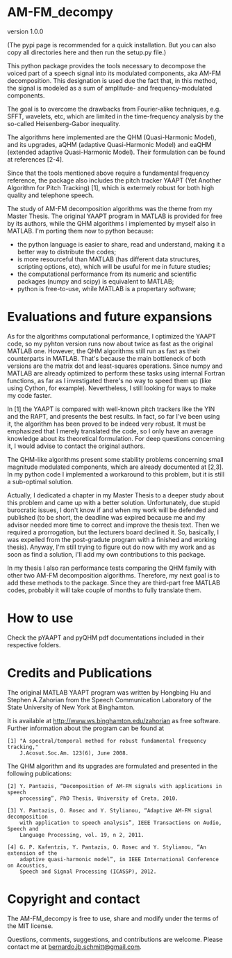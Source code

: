 AM-FM_decompy
=============

version 1.0.0

(The pypi page is recommended for a quick installation. But you can also copy all directories here and then run the setup.py file.)

This python package provides the tools necessary to decompose the voiced part of a speech signal into its modulated components, aka AM-FM decomposition. This designation is used due the fact that, in this method, the signal is modeled as a sum of amplitude- and frequency-modulated components. 

The goal is to overcome the drawbacks from Fourier-alike techniques, e.g. SFFT, wavelets, etc, which are limited in the time-frequency analysis by the so-called Heisenberg-Gabor inequality.

The algorithms here implemented are the QHM (Quasi-Harmonic Model), and its upgrades, aQHM (adaptive Quasi-Harmonic Model) and eaQHM (extended adaptive Quasi-Harmonic Model). Their formulation can be found at references [2-4].

Since that the tools mentioned above require a fundamental frequency reference, the package also includes the pitch tracker YAAPT (Yet Another Algorithm for Pitch Tracking) [1], which is extermely robust for both high quality and telephone speech. 

The study of AM-FM decomposition algorithms was the theme from my Master Thesis. The original YAAPT program in MATLAB is provided for free by its authors, while the QHM algorithms I implemented by myself also in MATLAB. I'm porting them now to python because:

* the python language is easier to share, read and understand, making it a better way to distribute the codes;
* is more resourceful than MATLAB (has different data structures, scripting options, etc), which will be usuful for me in future studies;
* the computational performance from its numeric and scientific packages (numpy and scipy) is equivalent to MATLAB;
* python is free-to-use, while MATLAB is a propertary software;

Evaluations and future expansions
=============

As for the algorithms computational performance, I optimized the YAAPT code, so my pyhton version runs now about twice as fast as the original MATLAB one. However, the QHM algorithms still run as fast as their counterparts in MATLAB. That's because the main bottleneck of both versions are the matrix dot and least-squares operations. Since numpy and MATLAB are already optimized to perform these tasks using internal Fortran functions, as far as I investigated there's no way to speed them up (like using Cython, for example). Nevertheless, I still looking for ways to make my code faster.

In [1] the YAAPT is compared with well-known pitch trackers like the YIN and the RAPT, and presents the best results. In fact, so far I've been using it, the algorithm has been proved to be indeed very robust. It must be emphasized that I merely translated the code, so I only have an average knowledge about its theoretical formulation. For deep questions concerning it, I would advise to contact the original authors.

The QHM-like algorithms present some stability problems concerning small magnitude modulated components, which are already documented at [2,3]. In my python code I implemented a workaround to this problem, but it is still a sub-optimal solution. 

Actually, I dedicated a chapter in my Master Thesis to a deeper study about this problem and came up with a better solution. Unfortunately, due stupid burocratic issues, I don't know if and when my work will be defended and published (to be short, the deadline was expired because me and my advisor needed more time to correct and improve the thesis text. Then we required a prorrogation, but the lecturers board declined it. So, basically, I was expelled from the post-gradute program with a finished and working thesis). Anyway, I'm still trying to figure out do now with my work and as soon as find a solution, I'll add my own contributions to this package.

In my thesis I also ran performance tests comparing the QHM family with other two AM-FM decomposition algorithms. Therefore, my next goal is to add these methods to the package. Since they are third-part free MATLAB codes, probably it will take couple of months to fully translate them.
 
How to use
=============

Check the pYAAPT and pyQHM pdf documentations included in their respective folders.

Credits and Publications
=============

The original MATLAB YAAPT program was written by Hongbing Hu and Stephen A.Zahorian from the Speech Communication Laboratory of the State University of New York at Binghamton. 

It is available at http://www.ws.binghamton.edu/zahorian as free software. Further information about the program can be found at

    [1] "A spectral/temporal method for robust fundamental frequency tracking," 
        J.Acosut.Soc.Am. 123(6), June 2008.

The QHM algorithm and its upgrades are formulated and presented in the following publications:

    [2] Y. Pantazis, “Decomposition of AM-FM signals with applications in speech 
        processing”, PhD Thesis, University of Creta, 2010.

    [3] Y. Pantazis, O. Rosec and Y. Stylianou, “Adaptive AM-FM signal decomposition 
        with application to speech analysis”, IEEE Transactions on Audio, Speech and 
        Language Processing, vol. 19, n 2, 2011.

    [4] G. P. Kafentzis, Y. Pantazis, O. Rosec and Y. Stylianou, “An extension of the 
        adaptive quasi-harmonic model”, in IEEE International Conference on Acoustics, 
        Speech and Signal Processing (ICASSP), 2012.
  
Copyright and contact
=============

The AM-FM_decompy is free to use, share and modify under the terms of the MIT license.

Questions, comments, suggestions, and contributions are welcome. Please contact me at bernardo.jb.schmitt@gmail.com.
